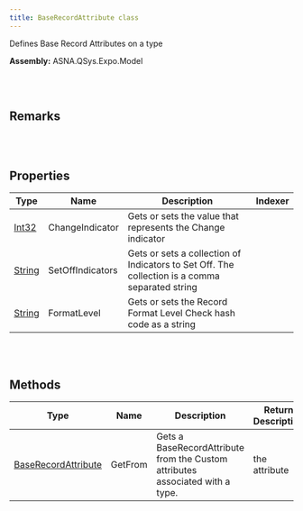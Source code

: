 ```yaml
---
title: BaseRecordAttribute class
---
```


Defines Base Record Attributes on a type

**Assembly:** ASNA.QSys.Expo.Model

<br>
<br>

## Remarks

<br>
<br>

## Properties

| Type | Name | Description | Indexer
| --- | --- | --- | --- 
| [Int32](https://docs.microsoft.com/en-us/dotnet/api/system.int32?view=net-5.0) | ChangeIndicator | Gets or sets the value that represents the Change indicator | 
| [String](https://docs.microsoft.com/en-us/dotnet/api/system.string?view=net-5.0) | SetOffIndicators | Gets or sets a collection of Indicators to Set Off. The collection is a comma separated string | 
| [String](https://docs.microsoft.com/en-us/dotnet/api/system.string?view=net-5.0) | FormatLevel | Gets or sets the Record Format Level Check hash code as a string | 

<br>
<br>

## Methods

| Type | Name | Description | Return Description 
| --- | --- | --- | --- 
| [BaseRecordAttribute](/reference/asna-qsys-expo/expo-model/base-record-attribute.html) | GetFrom | Gets a BaseRecordAttribute from the Custom attributes associated with a type. | the attribute

<br>
<br>

